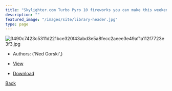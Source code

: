 ```yaml
---
title: "Skylighter.com Turbo Pyro 10 fireworks you can make this weekend"
description: ""
featured_image: "/images/site/library-header.jpg"
type: page
---
```


![3490c7423c5311d221bce320f43abd3e5a8fecc2aeee3e49af1a112f7723e3f3.jpg](https://drive.google.com/uc?export=view&id=1LZ8QsglIUBdIurh5srLS5wW3WImzjORz)
* Authors: ('Ned Gorski',)
* [View](https://drive.google.com/uc?export=view&id=1p1YQWIwVIWBfKRMeGKzXiAAB7WbpIqss)

* [Download](https://drive.google.com/uc?export=download&id=1p1YQWIwVIWBfKRMeGKzXiAAB7WbpIqss)

[Back](http://localhost:1313/library/ebooks/
)